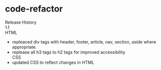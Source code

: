 # code-refactor

Release History
<br>
1.1<br>
HTML<br>
- repleaced div tags with header, footer, article, nav, section, aside where appropriate.<br>
- replease all h3 tags to h2 tags for improved accessibility<br>
CSS<br>
- updated CSS to reflect changes in HTML